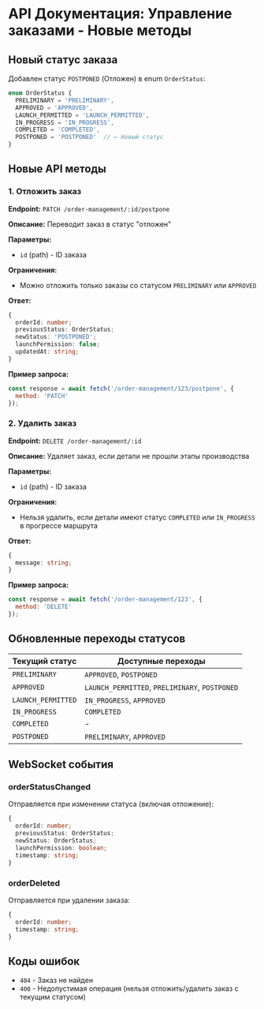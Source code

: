 # API Документация: Управление заказами - Новые методы

## Новый статус заказа

Добавлен статус `POSTPONED` (Отложен) в enum `OrderStatus`:

```typescript
enum OrderStatus {
  PRELIMINARY = 'PRELIMINARY',
  APPROVED = 'APPROVED', 
  LAUNCH_PERMITTED = 'LAUNCH_PERMITTED',
  IN_PROGRESS = 'IN_PROGRESS',
  COMPLETED = 'COMPLETED',
  POSTPONED = 'POSTPONED'  // ← Новый статус
}
```

## Новые API методы

### 1. Отложить заказ

**Endpoint:** `PATCH /order-management/:id/postpone`

**Описание:** Переводит заказ в статус "отложен"

**Параметры:**
- `id` (path) - ID заказа

**Ограничения:** 
- Можно отложить только заказы со статусом `PRELIMINARY` или `APPROVED`

**Ответ:**
```typescript
{
  orderId: number;
  previousStatus: OrderStatus;
  newStatus: 'POSTPONED';
  launchPermission: false;
  updatedAt: string;
}
```

**Пример запроса:**
```javascript
const response = await fetch('/order-management/123/postpone', {
  method: 'PATCH'
});
```

### 2. Удалить заказ

**Endpoint:** `DELETE /order-management/:id`

**Описание:** Удаляет заказ, если детали не прошли этапы производства

**Параметры:**
- `id` (path) - ID заказа

**Ограничения:**
- Нельзя удалить, если детали имеют статус `COMPLETED` или `IN_PROGRESS` в прогрессе маршрута

**Ответ:**
```typescript
{
  message: string;
}
```

**Пример запроса:**
```javascript
const response = await fetch('/order-management/123', {
  method: 'DELETE'
});
```

## Обновленные переходы статусов

| Текущий статус | Доступные переходы |
|---|---|
| `PRELIMINARY` | `APPROVED`, `POSTPONED` |
| `APPROVED` | `LAUNCH_PERMITTED`, `PRELIMINARY`, `POSTPONED` |
| `LAUNCH_PERMITTED` | `IN_PROGRESS`, `APPROVED` |
| `IN_PROGRESS` | `COMPLETED` |
| `COMPLETED` | - |
| `POSTPONED` | `PRELIMINARY`, `APPROVED` |

## WebSocket события

### orderStatusChanged
Отправляется при изменении статуса (включая отложение):
```typescript
{
  orderId: number;
  previousStatus: OrderStatus;
  newStatus: OrderStatus;
  launchPermission: boolean;
  timestamp: string;
}
```

### orderDeleted
Отправляется при удалении заказа:
```typescript
{
  orderId: number;
  timestamp: string;
}
```

## Коды ошибок

- `404` - Заказ не найден
- `400` - Недопустимая операция (нельзя отложить/удалить заказ с текущим статусом)